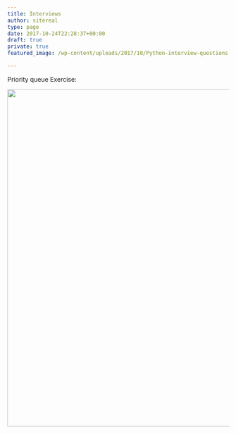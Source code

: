 ```yaml
---
title: Interviews
author: sitereal
type: page
date: 2017-10-24T22:28:37+00:00
draft: true
private: true
featured_image: /wp-content/uploads/2017/10/Python-interview-questions.png

---
```

Priority queue Exercise:

<img class="alignnone size-full wp-image-55" src="http://sitereliabilityengineer.io/wp-content/uploads/2017/10/Queue.jpg" alt="" width="1898" height="766" srcset="http://sitereliabilityengineer.net/wp-content/uploads/2017/10/Queue.jpg 1898w, http://sitereliabilityengineer.net/wp-content/uploads/2017/10/Queue-800x323.jpg 800w, http://sitereliabilityengineer.net/wp-content/uploads/2017/10/Queue-1440x581.jpg 1440w, http://sitereliabilityengineer.net/wp-content/uploads/2017/10/Queue-1600x646.jpg 1600w" sizes="(max-width: 1898px) 100vw, 1898px" />